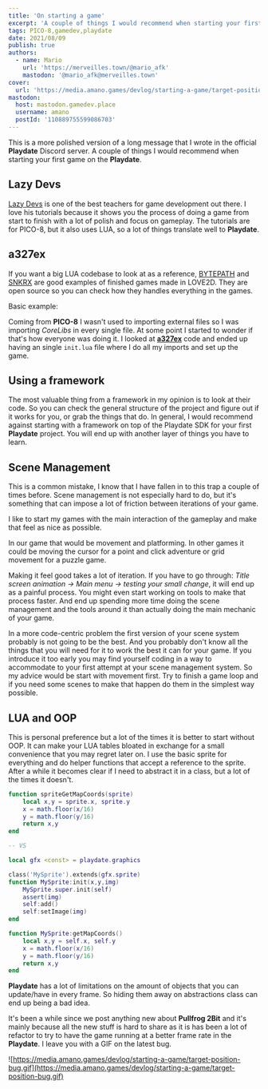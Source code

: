 ```yaml
---
title: 'On starting a game'
excerpt: 'A couple of things I would recommend when starting your first game on the Playdate.'
tags: PICO-8,gamedev,playdate
date: 2021/08/09
publish: true
authors:
  - name: Mario
    url: 'https://merveilles.town/@mario_afk'
    mastodon: '@mario_afk@merveilles.town'
cover:
  url: 'https://media.amano.games/devlog/starting-a-game/target-position-bug.gif'
mastodon:
  host: mastodon.gamedev.place
  username: amano
  postId: '110889755599086703'
---
```


This is a more polished version of a long message that I wrote in the official **Playdate** Discord server. A couple of things I would recommend when starting your first game on the **Playdate**.

## Lazy Devs

[Lazy Devs](https://www.youtube.com/playlist?list=PLea8cjCua_P0qjjiG8G5FBgqwpqMU7rBk) is one of the best teachers for game development out there. I love his tutorials because it shows you the process of doing a game from start to finish with a lot of polish and focus on gameplay. The tutorials are for PICO-8, but it also uses LUA, so a lot of things translate well to **Playdate**.

## a327ex

If you want a big LUA codebase to look at as a reference, [BYTEPATH](https://github.com/a327ex/BYTEPATH) and [SNKRX](https://github.com/a327ex/SNKRX) are good examples of finished games made in LOVE2D. They are open source so you can check how they handles everything in the games.

Basic example:

Coming from **PICO-8** I wasn't used to importing external files so I was importing _CoreLibs_ in every single file. At some point I started to wonder if that's how everyone was doing it. I looked at **[a327ex](https://twitter.com/a327ex)** code and ended up having an single `init.lua` file where I do all my imports and set up the game.

## Using a framework

The most valuable thing from a framework in my opinion is to look at their code. So you can check the general structure of the project and figure out if it works for you, or grab the things that do. In general, I would recommend against starting with a framework on top of the Playdate SDK for your first **Playdate** project. You will end up with another layer of things you have to learn.

## Scene Management

This is a common mistake, I know that I have fallen in to this trap a couple of times before. Scene management is not especially hard to do, but it's something that can impose a lot of friction between iterations of your game.

I like to start my games with the main interaction of the gameplay and make that feel as nice as possible.

In our game that would be movement and platforming. In other games it could be moving the cursor for a point and click adventure or grid movement for a puzzle game.

Making it feel good takes a lot of iteration. If you have to go through: _Title screen animation -> Main menu -> testing your small change_, it will end up as a painful process. You might even start working on tools to make that process faster. And end up spending more time doing the scene management and the tools around it than actually doing the main mechanic of your game.

In a more code-centric problem the first version of your scene system probably is not going to be the best. And you probably don't know all the things that you will need for it to work the best it can for your game. If you introduce it too early you may find yourself coding in a way to accommodate to your first attempt at your scene management system. So my advice would be start with movement first. Try to finish a game loop and if you need some scenes to make that happen do them in the simplest way possible.

## LUA and OOP

This is personal preference but a lot of the times it is better to start without OOP. It can make your LUA tables bloated in exchange for a small convenience that you may regret later on. I use the basic sprite for everything and do helper functions that accept a reference to the sprite. After a while it becomes clear if I need to abstract it in a class, but a lot of the times it doesn't.

```lua
function spriteGetMapCoords(sprite)
    local x,y = sprite.x, sprite.y
    x = math.floor(x/16)
    y = math.floor(y/16)
    return x,y
end

-- VS

local gfx <const> = playdate.graphics

class('MySprite').extends(gfx.sprite)
function MySprite:init(x,y,img)
    MySprite.super.init(self)
    assert(img)
    self:add()
    self:setImage(img)
end

function MySprite:getMapCoords()
    local x,y = self.x, self.y
    x = math.floor(x/16)
    y = math.floor(y/16)
    return x,y
end

```

**Playdate** has a lot of limitations on the amount of objects that you can update/have in every frame. So hiding them away on abstractions class can end up being a bad idea.

It's been a while since we post anything new about **Pullfrog 2Bit** and it's mainly because all the new stuff is hard to share as it is has been a lot of refactor to try to have the game running at a better frame rate in the **Playdate**. I leave you with a GIF on the latest bug.

![https://media.amano.games/devlog/starting-a-game/target-position-bug.gif](https://media.amano.games/devlog/starting-a-game/target-position-bug.gif)
